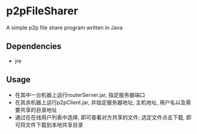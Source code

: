 # p2pFileSharer
A simple p2p file share program written in Java
## Dependencies
- jre
## Usage
- 在其中一台机器上运行routerServer.jar, 指定服务器端口
- 在其余机器上运行p2pClient.jar, 并指定服务器地址, 主机地址, 用户名以及需要共享的目录地址
- 通过在在线用户列表中选择, 即可查看对方共享的文件; 选定文件点击下载, 即可将文件下载到本地共享目录
